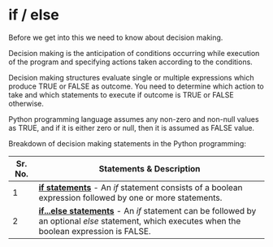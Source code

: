 # if / else

Before we get into this we need to know about decision making.

Decision making is the anticipation of conditions occurring while execution of the program and specifying actions taken according to the conditions.

Decision making structures evaluate single or multiple expressions which produce TRUE or FALSE as outcome. You need to determine which action to take and which statements to execute if outcome is TRUE or FALSE otherwise.

Python programming language assumes any non-zero and non-null values as TRUE, and if it is either zero or null, then it is assumed as FALSE value.

Breakdown of decision making statements in the Python programming:

| **Sr. No.** | **Statements &amp; Description**                                                                                                                                                                               |
| ----------- | -------------------------------------------------------------------------------------------------------------------------------------------------------------------------------------------------------------- |
| 1           | [**if statements**](https://www.tutorialspoint.com/python/python_if_statement.htm) - An _if_ statement consists of a boolean expression followed by one or more statements.                                    |
| 2           | [**if...else statements**](https://www.tutorialspoint.com/python/python_if_else.htm) - An _if_ statement can be followed by an optional _else_ statement, which executes when the boolean expression is FALSE. |
